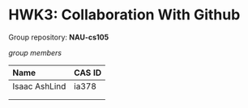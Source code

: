 # HWK3: Collaboration With Github

Group repository: **NAU-cs105**



*group members*

| **Name**      | **CAS ID** |
| :------------ | ---------- |
| Isaac AshLind | ia378      |
|               |            |
|               |            |








